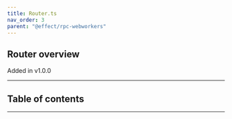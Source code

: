 ```yaml
---
title: Router.ts
nav_order: 3
parent: "@effect/rpc-webworkers"
---
```


## Router overview

Added in v1.0.0

---

<h2 class="text-delta">Table of contents</h2>

---
